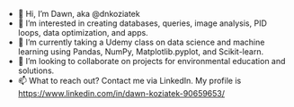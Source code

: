 - 👋 Hi, I’m Dawn, aka @dnkoziatek
- 👀 I’m interested in creating databases, queries, image analysis, PID loops, data optimization, and apps.
- 🌱 I’m currently taking a Udemy class on data science and machine learning using Pandas, NumPy, Matplotlib.pyplot, and Scikit-learn. 
- 💞️ I’m looking to collaborate on projects for environmental education and solutions. 
- 📫 What to reach out? Contact me via LinkedIn. My profile is https://www.linkedin.com/in/dawn-koziatek-90659653/

<!---
dnkoziatek/dnkoziatek is a ✨ special ✨ repository because its `README.md` (this file) appears on your GitHub profile.
You can click the Preview link to take a look at your changes.
--->
